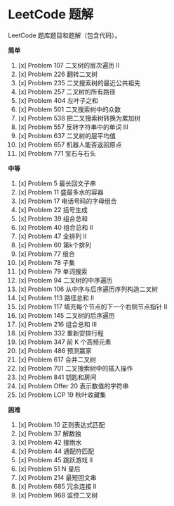 # LeetCode 题解

LeetCode 题库题目和题解（包含代码）。

**简单**

1. [x] Problem 107 二叉树的层次遍历 II
1. [x] Problem 226 翻转二叉树
1. [x] Problem 235 二叉搜索树的最近公共祖先
1. [x] Problem 257 二叉树的所有路径
1. [x] Problem 404 左叶子之和
1. [x] Problem 501 二叉搜索树中的众数
1. [x] Problem 538 把二叉搜索树转换为累加树
1. [x] Problem 557 反转字符串中的单词 III
1. [x] Problem 637 二叉树的层平均值
1. [x] Problem 657 机器人能否返回原点
1. [x] Problem 771 宝石与石头

**中等**

1. [x] Problem 5 最长回文子串
1. [x] Problem 11 盛最多水的容器
1. [x] Problem 17 电话号码的字母组合
1. [x] Problem 22 括号生成
1. [x] Problem 39 组合总和
1. [x] Problem 40 组合总和 II
1. [x] Problem 47 全排列 II
1. [x] Problem 60 第k个排列
1. [x] Problem 77 组合
1. [x] Problem 78 子集
1. [x] Problem 79 单词搜索
1. [x] Problem 94 二叉树的中序遍历
1. [x] Problem 106 从中序与后序遍历序列构造二叉树
1. [x] Problem 113 路径总和 II
1. [x] Problem 117 填充每个节点的下一个右侧节点指针 II
1. [x] Problem 145 二叉树的后序遍历
1. [x] Problem 216 组合总和 III
1. [x] Problem 332 重新安排行程
1. [x] Problem 347 前 K 个高频元素
1. [x] Problem 486 预测赢家
1. [x] Problem 617 合并二叉树
1. [x] Problem 701 二叉搜索树中的插入操作
1. [x] Problem 841 钥匙和房间
1. [x] Problem Offer 20 表示数值的字符串
1. [x] Problem LCP 19 秋叶收藏集

**困难**

1. [x] Problem 10 正则表达式匹配
1. [x] Problem 37 解数独
1. [x] Problem 42 接雨水
1. [x] Problem 44 通配符匹配
1. [x] Problem 45 跳跃游戏 II
1. [x] Problem 51 N 皇后
1. [x] Problem 214 最短回文串
1. [x] Problem 685 冗余连接 II
1. [x] Problem 968 监控二叉树
